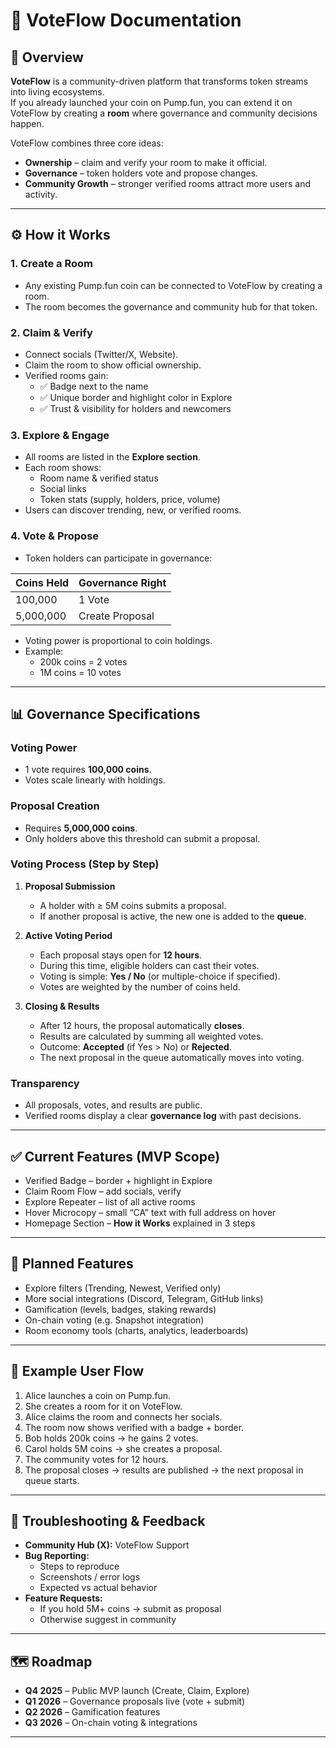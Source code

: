 # 📖 VoteFlow Documentation  

## 🌊 Overview  
**VoteFlow** is a community-driven platform that transforms token streams into living ecosystems.  
If you already launched your coin on Pump.fun, you can extend it on VoteFlow by creating a **room** where governance and community decisions happen.  

VoteFlow combines three core ideas:  
- **Ownership** – claim and verify your room to make it official.  
- **Governance** – token holders vote and propose changes.  
- **Community Growth** – stronger verified rooms attract more users and activity.  

---

## ⚙️ How it Works  

### 1. Create a Room  
- Any existing Pump.fun coin can be connected to VoteFlow by creating a room.  
- The room becomes the governance and community hub for that token.  

### 2. Claim & Verify  
- Connect socials (Twitter/X, Website).  
- Claim the room to show official ownership.  
- Verified rooms gain:  
  - ✅ Badge next to the name  
  - ✅ Unique border and highlight color in Explore  
  - ✅ Trust & visibility for holders and newcomers  

### 3. Explore & Engage  
- All rooms are listed in the **Explore section**.  
- Each room shows:  
  - Room name & verified status  
  - Social links  
  - Token stats (supply, holders, price, volume)  
- Users can discover trending, new, or verified rooms.  

### 4. Vote & Propose  
- Token holders can participate in governance:  

| Coins Held | Governance Right |
|------------|------------------|
| 100,000    | 1 Vote           |
| 5,000,000  | Create Proposal  |

- Voting power is proportional to coin holdings.  
- Example:  
  - 200k coins = 2 votes  
  - 1M coins = 10 votes  

---

## 📊 Governance Specifications  

### Voting Power  
- 1 vote requires **100,000 coins**.  
- Votes scale linearly with holdings.  

### Proposal Creation  
- Requires **5,000,000 coins**.  
- Only holders above this threshold can submit a proposal.  

### Voting Process (Step by Step)  
1. **Proposal Submission**  
   - A holder with ≥ 5M coins submits a proposal.  
   - If another proposal is active, the new one is added to the **queue**.  

2. **Active Voting Period**  
   - Each proposal stays open for **12 hours**.  
   - During this time, eligible holders can cast their votes.  
   - Voting is simple: **Yes / No** (or multiple-choice if specified).  
   - Votes are weighted by the number of coins held.  

3. **Closing & Results**  
   - After 12 hours, the proposal automatically **closes**.  
   - Results are calculated by summing all weighted votes.  
   - Outcome: **Accepted** (if Yes > No) or **Rejected**.  
   - The next proposal in the queue automatically moves into voting.  

### Transparency  
- All proposals, votes, and results are public.  
- Verified rooms display a clear **governance log** with past decisions.  

---

## ✅ Current Features (MVP Scope)  

- Verified Badge – border + highlight in Explore  
- Claim Room Flow – add socials, verify  
- Explore Repeater – list of all active rooms  
- Hover Microcopy – small “CA” text with full address on hover  
- Homepage Section – **How it Works** explained in 3 steps  

---

## 🔮 Planned Features  

- Explore filters (Trending, Newest, Verified only)  
- More social integrations (Discord, Telegram, GitHub links)  
- Gamification (levels, badges, staking rewards)  
- On-chain voting (e.g. Snapshot integration)  
- Room economy tools (charts, analytics, leaderboards)  

---

## 🧩 Example User Flow  

1. Alice launches a coin on Pump.fun.  
2. She creates a room for it on VoteFlow.  
3. Alice claims the room and connects her socials.  
4. The room now shows verified with a badge + border.  
5. Bob holds 200k coins → he gains 2 votes.  
6. Carol holds 5M coins → she creates a proposal.  
7. The community votes for 12 hours.  
8. The proposal closes → results are published → the next proposal in queue starts.  

---

## 🛟 Troubleshooting & Feedback  

- **Community Hub (X):** VoteFlow Support  
- **Bug Reporting:**  
  - Steps to reproduce  
  - Screenshots / error logs  
  - Expected vs actual behavior  
- **Feature Requests:**  
  - If you hold 5M+ coins → submit as proposal  
  - Otherwise suggest in community  

---

## 🗺 Roadmap  

- **Q4 2025** – Public MVP launch (Create, Claim, Explore)  
- **Q1 2026** – Governance proposals live (vote + submit)  
- **Q2 2026** – Gamification features  
- **Q3 2026** – On-chain voting & integrations  

---
